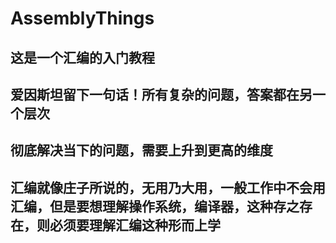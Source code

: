# AssemblyThings

## 这是一个汇编的入门教程
## 爱因斯坦留下一句话！所有复杂的问题，答案都在另一个层次
## 彻底解决当下的问题，需要上升到更高的维度
## 汇编就像庄子所说的，无用乃大用，一般工作中不会用汇编，但是要想理解操作系统，编译器，这种存之存在，则必须要理解汇编这种形而上学
